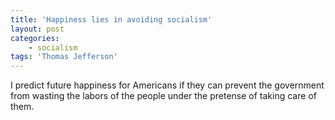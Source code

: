 ```yaml
---
title: 'Happiness lies in avoiding socialism'
layout: post
categories:
    - socialism
tags: 'Thomas Jefferson'
---
```


I predict future happiness for Americans if they can prevent the government from wasting the labors of the people under the pretense of taking care of them.